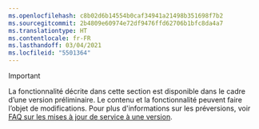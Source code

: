 ```yaml
---
ms.openlocfilehash: c8b02d6b14554b0caf34941a21498b351698f7b2
ms.sourcegitcommit: 2b4809e60974e72df9476ffd62706b1bfc8da4a7
ms.translationtype: HT
ms.contentlocale: fr-FR
ms.lasthandoff: 03/04/2021
ms.locfileid: "5501364"
---
```

> [!IMPORTANT]
> La fonctionnalité décrite dans cette section est disponible dans le cadre d’une version préliminaire. Le contenu et la fonctionnalité peuvent faire l’objet de modifications. Pour plus d'informations sur les préversions, voir [FAQ sur les mises à jour de service à une version](https://docs.microsoft.com/dynamics365/unified-operations/fin-and-ops/get-started/one-version).
